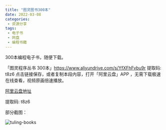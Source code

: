 ```yaml
---
title: "图灵图书300本"
date: 2022-03-08
categories:
 - 资源分享
tags:
 - 电子书
 - 网盘
 - 编程书籍
---
```


300本编程电子书，随便下载。

「图灵程序丛书 300本」https://www.aliyundrive.com/s/YfXFhFvbu9r 提取码: t8z6 点击链接保存，或者复制本段内容，打开「阿里云盘」APP ，无需下载极速在线查看，视频原画倍速播放。

[阿里云盘地址](https://www.aliyundrive.com/s/YfXFhFvbu9r )

提取码: t8z6

部分截图：

![tuling-books](https://www.nullpointer.site/images/tuling-books.png)

